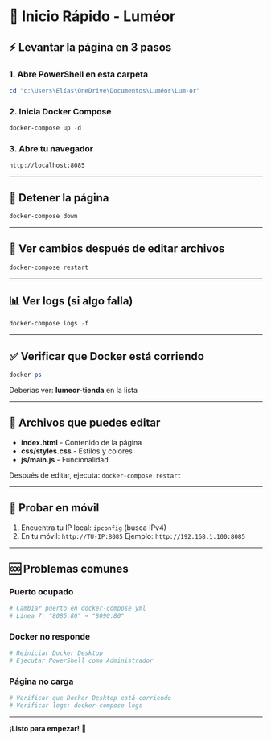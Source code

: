 # 🚀 Inicio Rápido - Luméor

## ⚡ Levantar la página en 3 pasos

### 1. Abre PowerShell en esta carpeta
```powershell
cd "c:\Users\Elías\OneDrive\Documentos\Luméor\Lum-or"
```

### 2. Inicia Docker Compose
```powershell
docker-compose up -d
```

### 3. Abre tu navegador
```
http://localhost:8085
```

---

## 🛑 Detener la página

```powershell
docker-compose down
```

---

## 🔄 Ver cambios después de editar archivos

```powershell
docker-compose restart
```

---

## 📊 Ver logs (si algo falla)

```powershell
docker-compose logs -f
```

---

## ✅ Verificar que Docker está corriendo

```powershell
docker ps
```

Deberías ver: **lumeor-tienda** en la lista

---

## 🎨 Archivos que puedes editar

- **index.html** - Contenido de la página
- **css/styles.css** - Estilos y colores
- **js/main.js** - Funcionalidad

Después de editar, ejecuta: `docker-compose restart`

---

## 📱 Probar en móvil

1. Encuentra tu IP local: `ipconfig` (busca IPv4)
2. En tu móvil: `http://TU-IP:8085`
   Ejemplo: `http://192.168.1.100:8085`

---

## 🆘 Problemas comunes

### Puerto ocupado
```powershell
# Cambiar puerto en docker-compose.yml
# Línea 7: "8085:80" → "8090:80"
```

### Docker no responde
```powershell
# Reiniciar Docker Desktop
# Ejecutar PowerShell como Administrador
```

### Página no carga
```powershell
# Verificar que Docker Desktop está corriendo
# Verificar logs: docker-compose logs
```

---

**¡Listo para empezar!** 🎉
